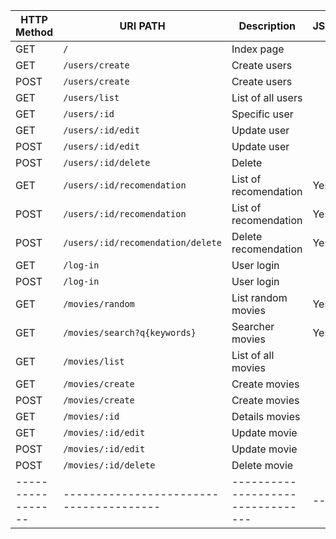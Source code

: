 | HTTP Method       | URI PATH                                | Description                       | JSON |
| ----------------- | --------------------------------------- | --------------------------------- | ---- |
| GET               | `/`                                     | Index page                        |      |
| GET               | `/users/create`                         | Create users                      |      |
| POST              | `/users/create`                         | Create users                      |      |
| GET               | `/users/list`                           | List of all users                 |      |
| GET               | `/users/:id`                            | Specific user                     |      |
| GET               | `/users/:id/edit`                       | Update user                       |      |
| POST              | `/users/:id/edit`                       | Update user                       |      |
| POST              | `/users/:id/delete`                     | Delete                            |      |
| GET               | `/users/:id/recomendation`              | List of recomendation             | Yes  |
| POST              | `/users/:id/recomendation`              | List of recomendation             | Yes  |
| POST              | `/users/:id/recomendation/delete`       | Delete recomendation              | Yes  |
| GET               | `/log-in`                               | User login                        |      |
| POST              | `/log-in`                               | User login                        |      |
| GET               | `/movies/random`                        | List random movies                | Yes  |
| GET               | `/movies/search?q{keywords}`            | Searcher movies                   | Yes  |
| GET               | `/movies/list`                          | List of all movies                |      |
| GET               | `/movies/create`                        | Create movies                     |      |
| POST              | `/movies/create`                        | Create movies                     |      |
| GET               | `/movies/:id`                           | Details movies                    |      |
| GET               | `/movies/:id/edit`                      | Update movie                      |      |
| POST              | `/movies/:id/edit`                      | Update movie                      |      |
| POST              | `/movies/:id/delete`                    | Delete movie                      |      |
| ----------------- | --------------------------------------- | --------------------------------- | ---- |
